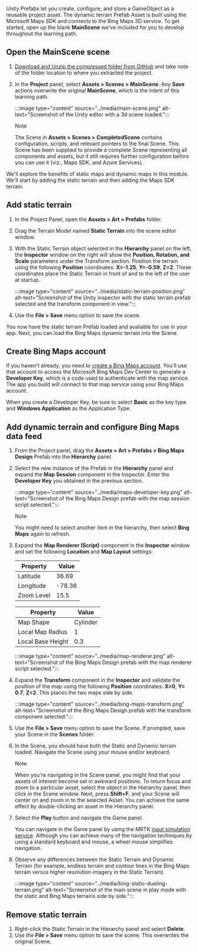 Unity Prefabs let you create, configure, and store a GameObject as a reusable project asset. The dynamic terrain Prefab Asset is built using the Microsoft Maps SDK and connects to the Bing Maps 3D service. To get started, open up the blank **MainScene** we've included for you to develop throughout the learning path.

## Open the MainScene scene

1. [Download and Unzip the compressed folder from GitHub](https://aka.ms/mr-adt-mslearn) and take note of the folder location to where you extracted the project.
2. In the **Project** panel, select **Assets > Scenes > MainScene**. Any **Save** actions overwrite the original **MainScene**, which is the intent of this learning path.

    :::image type="content" source="../media/main-scene.png" alt-text="Screenshot of the Unity editor with a 3d scene loaded.":::

    > [!NOTE]
    > The Scene in **Assets > Scenes > CompletedScene** contains configuration, scripts, and relevant pointers to the final Scene. This Scene has been supplied to provide a complete Scene representing all components and assets, but it still requires further configuration before you can use it (viz., Maps SDK, and Azure Services).

We'll explore the benefits of static maps and dynamic maps in this module. We'll start by adding the static terrain and then adding the Maps SDK terrain.  

## Add static terrain

1. In the Project Panel, open the **Assets > Art > Prefabs** folder.
1. Drag the Terrain Model named **Static Terrain** into the scene editor window.
1. With the Static Terrain object selected in the **Hierarchy** panel on the left, the **Inspector** window on the right will show the **Position, Rotation, and Scale** parameters under the Transform section. Position the terrain using the following **Position** coordinates: **X=-1.25**, **Y=-0.59**, **Z=2**. These coordinates place the Static Terrain in front of and to the left of the user at startup.

    :::image type="content" source="../media/static-terrain-position.png" alt-text="Screenshot of the Unity inspector with the static terrain prefab selected and the transform component in view.":::  

1. Use the **File > Save** menu option to save the scene.

You now have the static terrain Prefab loaded and available for use in your app. Next, you can load the Bing Maps dynamic terrain into the Scene.

## Create Bing Maps account

If you haven't already, you need to [create a Bing Maps account](/bingmaps/getting-started/bing-maps-dev-center-help/creating-a-bing-maps-account).  You'll use that account to access the Microsoft Bing Maps Dev Center to generate a **Developer Key**, which is a code used to authenticate with the map service. The app you build will connect to that map service using your Bing Maps account.  

When you create a Developer Key, be sure to select **Basic** as the key type and **Windows Application** as the Application Type.

## Add dynamic terrain and configure Bing Maps data feed

1. From the Project panel, drag the **Assets > Art > Prefabs > Bing Maps Design** Prefab into the **Hierarchy** panel.

1. Select the new instance of the Prefab in the **Hierarchy** panel and expand the **Map Session** component in the Inspector. Enter the **Developer Key** you obtained in the previous section.

    :::image type="content" source="../media/maps-developer-key.png" alt-text="Screenshot of the Bing Maps Design prefab with the map session script selected.":::

    > [!NOTE]
    > You might need to select another item in the hierarchy, then select **Bing Maps** again to refresh.

1. Expand the **Map Renderer (Script)** component in the **Inspector** window and set the following **Location** and **Map Layout** settings:

    | Property | Value |
    |---|---|
    | Latitude | 36.69 |
    | Longitude | -78.36 |
    | Zoom Level | 15.5 |

    | Property | Value |
    |---|---|
    | Map Shape | Cylinder |
    | Local Map Radius | 1 |
    | Local Base Height | 0.3 |

    :::image type="content" source="../media/map-renderer.png" alt-text="Screenshot of the Bing Maps Design prefab with the map renderer script selected.":::

1. Expand the **Transform** component in the **Inspector** and validate the position of the map using the following **Position** coordinates: **X=0**, **Y= 0.7**, **Z=2**. This places the two maps side by side.

    :::image type="content" source="../media/bing-maps-transform.png" alt-text="Screenshot of the Bing Maps Design prefab with the transform component selected.":::

1. Use the **File > Save** menu option to save the Scene. If prompted, save your Scene in the **Scenes** folder.
1. In the Scene, you should have both the Static and Dynamic terrain loaded. Navigate the Scene using your mouse and/or keyboard.

    > [!NOTE]
    > When you're navigating in the Scene panel, you might find that your assets of interest become set in awkward positions. To return focus and zoom to a particular asset, select the object in the Hierarchy panel, then click in the Scene window. Next, press **Shift+F**, and your Scene will center on and zoom in to the selected Asset. You can achieve the same effect by double-clicking an asset in the Hierarchy panel.
  
1. Select the **Play** button and navigate the Game panel.  

   You can navigate in the Game panel by using the MRTK [input simulation service](/windows/mixed-reality/mrtk-unity/features/input-simulation/input-simulation-service). Although you can achieve many of the navigation techniques by using a standard keyboard and mouse, a wheel mouse simplifies navigation.

1. Observe any differences between the Static Terrain and Dynamic Terrain (for example, endless terrain and contour lines in the Bing Maps terrain versus higher resolution imagery in the Static Terrain).

    :::image type="content" source="../media/bing-static-dueling-terrain.png" alt-text="Screenshot of the main scene in play mode with the static and Bing Maps terrains side by side.":::

## Remove static terrain

1. Right-click the Static Terrain in the Hierarchy panel and select **Delete**.
2. Use the **File > Save** menu option to save the scene. This overwrites the original Scene.
